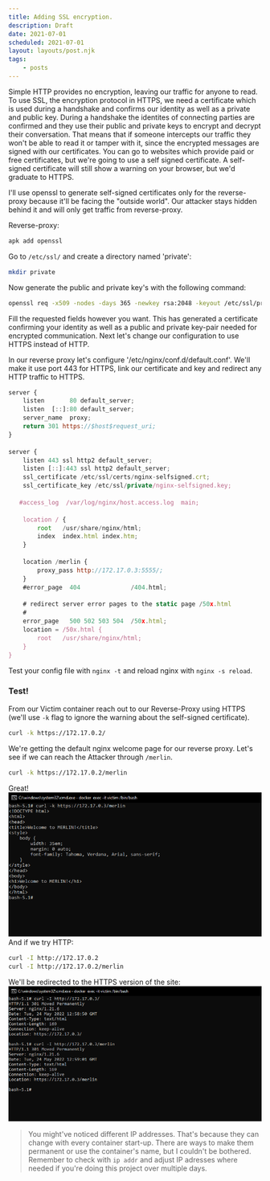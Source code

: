 ```yaml
---
title: Adding SSL encryption.
description: Draft
date: 2021-07-01
scheduled: 2021-07-01
layout: layouts/post.njk
tags:
    - posts
---
```


Simple HTTP provides no encryption, leaving our traffic for anyone to read.
To use SSL, the encryption protocol in HTTPS, we need a certificate which is used during a handshake and confirms our identity as well as a private and public key. During a handshake the identites of connecting parties are confirmed and they use their public and private keys to encrypt and decrypt their conversation. That means that if someone intercepts our traffic they won't be able to read it or tamper with it, since the encrypted messages are signed with our certificates.
You can go to websites which provide paid or free certificates, but we're going to use a self signed certificate. A self-signed certificate will still show a warning on your browser, but we'd graduate to HTTPS.

I'll use openssl to generate self-signed certificates only for the reverse-proxy because it'll be facing the "outside world". Our attacker stays hidden behind it and will only get traffic from reverse-proxy.

Reverse-proxy: 

``` bash
apk add openssl
```

Go to `/etc/ssl/` and create a directory named 'private': 

``` bash
mkdir private
```

Now generate the public and private key's with the following command:

``` bash
openssl req -x509 -nodes -days 365 -newkey rsa:2048 -keyout /etc/ssl/private/nginx-selfsigned.key -out /etc/ssl/certs/nginx-selfsigned.crt
```

Fill the requested fields however you want.
This has generated a certificate confirming your identity as well as a public and private key-pair needed for encrypted communication.
Next let's change our configuration to use HTTPS instead of HTTP.

In our reverse proxy let's configure '/etc/nginx/conf.d/default.conf'. We'll make it use port 443 for HTTPS, link our certificate and key and redirect any HTTP traffic to HTTPS.

``` js
server {
    listen       80 default_server;
    listen  [::]:80 default_server;
    server_name  proxy;
    return 301 https://$host$request_uri;
}

server {
    listen 443 ssl http2 default_server;
    listen [::]:443 ssl http2 default_server;
    ssl_certificate /etc/ssl/certs/nginx-selfsigned.crt;
    ssl_certificate_key /etc/ssl/private/nginx-selfsigned.key;

   #access_log  /var/log/nginx/host.access.log  main;

    location / {
        root   /usr/share/nginx/html;
        index  index.html index.htm;
    }

    location /merlin {
        proxy_pass http://172.17.0.3:5555/;
    }
    #error_page  404              /404.html;

    # redirect server error pages to the static page /50x.html
    #
    error_page   500 502 503 504  /50x.html;
    location = /50x.html {
        root   /usr/share/nginx/html;
    }
}
```
Test your config file with `nginx -t` and reload nginx with `nginx -s reload`.

### Test!
From our Victim container reach out to our Reverse-Proxy using HTTPS (we'll use `-k` flag to ignore the warning about the self-signed certificate).

``` bash
curl -k https://172.17.0.2/
```

We're getting the default nginx welcome page for our reverse proxy.
Let's see if we can reach the Attacker through `/merlin`.

``` bash
curl -k https://172.17.0.2/merlin
```

Great!
![console prtsc](/img/remote/curl-https-merlin.png)
And if we try HTTP:

``` bash
curl -I http://172.17.0.2
curl -I http://172.17.0.2/merlin
```

We'll be redirected to the HTTPS version of the site:
![consonle prtsc](/img/remote/curl-http-merlin.png)

>You might've noticed different IP addresses. That's because they can change with every container start-up. There are ways to make them permanent or use the container's name, but I couldn't be bothered.
>Remember to check with `ip addr` and adjust IP adresses where needed if you're doing this project over multiple days.